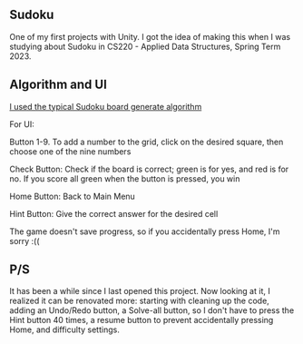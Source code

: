 ## Sudoku

One of my first projects with Unity. I got the idea of making this when I was studying about Sudoku in CS220 - Applied Data Structures, Spring Term 2023.

## Algorithm and UI

[I used the typical Sudoku board generate algorithm](https://www.geeksforgeeks.org/dsa/program-sudoku-generator/)

For UI:


Button 1-9. To add a number to the grid, click on the desired square, then choose one of the nine numbers

Check Button: Check if the board is correct; green is for yes, and red is for no. If you score all green when the button is pressed, you win

Home Button: Back to Main Menu

Hint Button: Give the correct answer for the desired cell

The game doesn't save progress, so if you accidentally press Home, I'm sorry :((

## P/S

It has been a while since I last opened this project. Now looking at it, I realized it can be renovated more: starting with cleaning up the code, adding an Undo/Redo button, a Solve-all button, so I don't 
have to press the Hint button 40 times, a resume button to prevent accidentally pressing Home, and difficulty settings.

